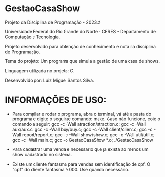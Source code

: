 # GestaoCasaShow
Projeto da Disciplina de Programação - 2023.2 

Universidade Federal do Rio Grande do Norte - CERES - Departamento de Computação e Tecnologia.

Projeto desenvolvido para obtenção de conhecimento e nota na disciplina de Programação.

Tema do projeto: Um programa que simula a gestão de uma casa de shows. 

Linguagem utilizada no projeto: C.

Desenvolvido por: Luiz Miguel Santos Silva.


# INFORMAÇÕES DE USO:


- Para compilar e rodar o programa, abra o terminal, vá até a pasta do programa e digite o seguinte comando: make. Caso não funcione, cole o comando a seguir: gcc -c -Wall atraction/atraction.c; gcc -c -Wall aux/aux.c; gcc -c -Wall buy/buy.c; gcc -c -Wall client/client.c; gcc -c -Wall report/report.c; gcc -c -Wall show/show.c; gcc -c -Wall util/util.c; gcc -c -Wall main.c; gcc -o GestaoCasaShow *.o; ./GestaoCasaShow

- Para cadastrar uma venda é necessário que já exista ao menos um show cadastrado no sistema.

- Existe um cliente fantasma para vendas sem identificação de cpf. O "cpf" do cliente fantasma é 000.
Use quando necessário.